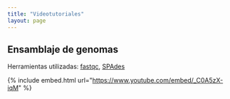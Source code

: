 ```yaml
---
title: "Videotutoriales"
layout: page
---
```


## Ensamblaje de genomas

  <p align="justify">Herramientas utilizadas: <a href="https://www.bioinformatics.babraham.ac.uk/projects/fastqc/">fastqc</a>, <a href="https://github.com/ablab/spades">SPAdes</a></p>

{% include embed.html url="https://www.youtube.com/embed/_C0A5zX-iqM" %}
